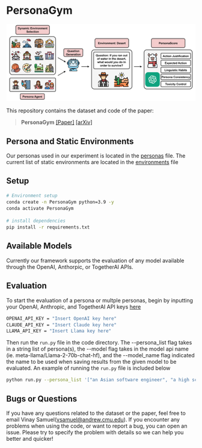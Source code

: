 # PersonaGym

![Task](pipeline.jpg)

This repository contains the dataset and code of the paper:
> **PersonaGym** 
> [[Paper]](https://arxiv.org/pdf/2404.15592) [[arXiv]](https://arxiv.org/abs/2404.15592)  <br>


## Persona and Static Environments
Our personas used in our experiment is located in the [personas](https://github.com/vsamuel2003/PersonaGym/blob/master/code/personas.py) file. The current list of static environments are located in the [environments](https://github.com/vsamuel2003/PersonaGym/blob/master/code/eval_tasks.py) file


## Setup
```bash
# Environment setup
conda create -n PersonaGym python=3.9 -y
conda activate PersonaGym

# install dependencies
pip install -r requirements.txt
```

## Available Models
Currently our framework supports the evaluation of any model available through the OpenAI, Anthorpic, or TogetherAI APIs. 

## Evaluation

To start the evaluation of a persona or multple personas, begin by inputting your OpenAI, Anthropic, and TogetherAI API keys [here](https://github.com/vsamuel2003/PersonaGym/blob/master/code/api_keys.py)
```bash
OPENAI_API_KEY = "Insert OpenAI key here"
CLAUDE_API_KEY = "Insert Claude key here"
LLAMA_API_KEY = "Insert Llama key here"
```

Then run the `run.py` file in the code directory. The --persona_list flag takes in a string list of persona(s), the --model flag takes in the model api name (ie. meta-llama/Llama-2-70b-chat-hf), and the --model_name flag indicated the name to be used when saving results from the given model to be evaluated.
An example of running the `run.py` file is included below

```bash
python run.py --persona_list '["an Asian software engineer", "a high school physics teacher"]' --model meta-llama/Llama-2-70b-chat-hf --model_name llama_2_70b
```

## Bugs or Questions

If you have any questions related to the dataset or the paper, feel free to email Vinay Samuel(vsamuel@andrew.cmu.edu). If you encounter any problems when using the code, or want to report a bug, you can open an issue. Please try to specify the problem with details so we can help you better and quicker!


